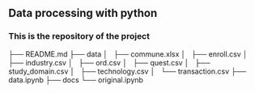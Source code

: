 ## Data processing with python

### This is the repository of the project

├── README.md
├── data
│   ├── commune.xlsx
│   ├── enroll.csv
│   ├── industry.csv
│   ├── ord.csv
│   ├── quest.csv
│   ├── study_domain.csv
│   ├── technology.csv
│   └── transaction.csv
├── data.ipynb
├── docs
└── original.ipynb
